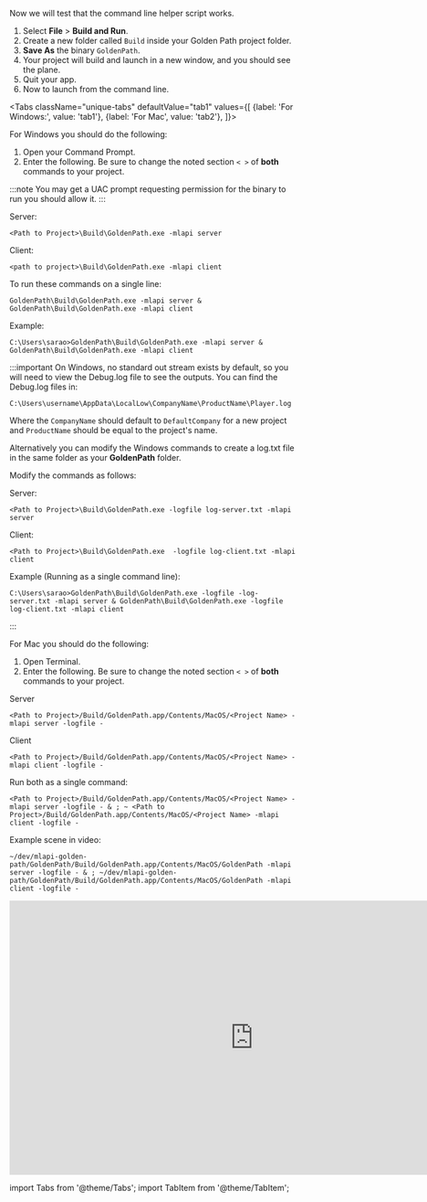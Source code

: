 Now we will test that the command line helper script works.

1. Select **File** > **Build and Run**. 
1. Create a new folder called `Build` inside your Golden Path project folder.
1. **Save As** the binary `GoldenPath`.
1. Your project will build and launch in a new window, and you should see the plane.  
1. Quit your app.
1. Now to launch from the command line.  


<Tabs
  className="unique-tabs"
  defaultValue="tab1"
  values={[
    {label: 'For Windows:', value: 'tab1'},
    {label: 'For Mac', value: 'tab2'},
  ]}>

<TabItem value="tab1">
  
For Windows you should do the following:  


1. Open your Command Prompt.
1. Enter the following. Be sure to change the noted section `< >` of **both** commands to your project. 
   
:::note
You may get a UAC prompt requesting permission for the binary to run you should allow it.
:::

  Server: 
  ```
  <Path to Project>\Build\GoldenPath.exe -mlapi server
  ```
  
  Client:
  ```
  <path to project>\Build\GoldenPath.exe -mlapi client
  ```

  To run these commands on a single line:
  ```
  GoldenPath\Build\GoldenPath.exe -mlapi server & GoldenPath\Build\GoldenPath.exe -mlapi client
  ```

  Example:
  ```
  C:\Users\sarao>GoldenPath\Build\GoldenPath.exe -mlapi server & GoldenPath\Build\GoldenPath.exe -mlapi client
  ```

:::important
On Windows, no standard out stream exists by default, so you will need to view the Debug.log file to see the outputs. You can find the Debug.log  files in:

`C:\Users\username\AppData\LocalLow\CompanyName\ProductName\Player.log`

Where the `CompanyName` should default to `DefaultCompany` for a new project and  `ProductName` should be equal to the project's name.

Alternatively you can modify the Windows commands to create a log.txt file in the same folder as your **GoldenPath** folder.

Modify the commands as follows:

  Server: 
  ```
  <Path to Project>\Build\GoldenPath.exe -logfile log-server.txt -mlapi server 
  ```
  
  Client:
  ```
  <Path to Project>\Build\GoldenPath.exe  -logfile log-client.txt -mlapi client
  ```

  Example (Running as a single command line):
  ```
  C:\Users\sarao>GoldenPath\Build\GoldenPath.exe -logfile -log-server.txt -mlapi server & GoldenPath\Build\GoldenPath.exe -logfile log-client.txt -mlapi client
  ```
:::


</TabItem>
<TabItem value="tab2">

For Mac you should do the following:

1. Open Terminal.
2. Enter the following. Be sure to change the noted section `< >` of **both** commands to your project.

Server
```
<Path to Project>/Build/GoldenPath.app/Contents/MacOS/<Project Name> -mlapi server -logfile -
```

Client
```
<Path to Project>/Build/GoldenPath.app/Contents/MacOS/<Project Name> -mlapi client -logfile -
```

Run both as a single command:
```
<Path to Project>/Build/GoldenPath.app/Contents/MacOS/<Project Name> -mlapi server -logfile - & ; ~ <Path to Project>/Build/GoldenPath.app/Contents/MacOS/<Project Name> -mlapi client -logfile -
```

Example scene in video:
   ```
   ~/dev/mlapi-golden-path/GoldenPath/Build/GoldenPath.app/Contents/MacOS/GoldenPath -mlapi server -logfile - & ; ~/dev/mlapi-golden-path/GoldenPath/Build/GoldenPath.app/Contents/MacOS/GoldenPath -mlapi client -logfile -
   ```

<iframe src="https://www.youtube.com/embed/84wxdetXUQw?playlist=84wxdetXUQw&loop=1&&autoplay=0&controls=1&showinfo=0&mute=1"   width="854px"
        height="480px" className="video-container" frameborder="0" position="relative" allow="accelerometer; autoplay; loop; playlist; clipboard-write; encrypted-media; gyroscope; picture-in-picture"  allowfullscreen=""></iframe>

</TabItem>
</Tabs>

import Tabs from '@theme/Tabs';
import TabItem from '@theme/TabItem';